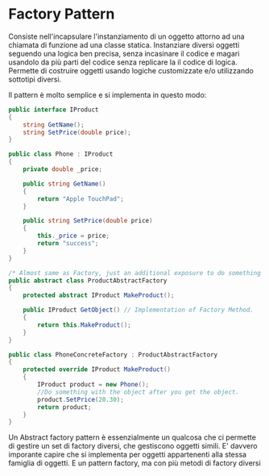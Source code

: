 Factory Pattern
===

Consiste nell'incapsulare l'instanziamento di un oggetto attorno ad una chiamata di funzione ad una classe statica. Instanziare diversi oggetti seguendo una logica ben precisa, senza incasinare il codice e magari usandolo da più parti del codice senza replicare la il codice di logica. Permette di costruire oggetti usando logiche customizzate e/o utilizzando sottotipi diversi.

Il pattern è molto semplice e si implementa in questo modo:

```csharp
public interface IProduct
{
    string GetName();
    string SetPrice(double price);
}

public class Phone : IProduct
{
    private double _price;

    public string GetName()
    {
        return "Apple TouchPad";
    }

    public string SetPrice(double price)
    {
        this._price = price;
        return "success";
    }
}

/* Almost same as Factory, just an additional exposure to do something with the created method */
public abstract class ProductAbstractFactory
{
    protected abstract IProduct MakeProduct();

    public IProduct GetObject() // Implementation of Factory Method.
    {
        return this.MakeProduct();
    }
}

public class PhoneConcreteFactory : ProductAbstractFactory
{
    protected override IProduct MakeProduct()
    {
        IProduct product = new Phone();
        //Do something with the object after you get the object.
        product.SetPrice(20.30);
        return product;
    }
}
```

Un Abstract factory pattern è essenzialmente un qualcosa che ci permette di gestire un set di factory diversi, che gestiscono oggetti simili. E' davvero imporante capire che si implementa per oggetti appartenenti alla stessa famiglia di oggetti. E un pattern factory, ma con più metodi di factory diversi